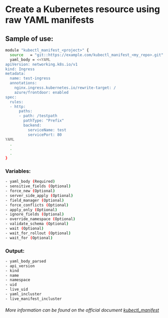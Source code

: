 # Create a Kubernetes resource using raw YAML manifests

## Sample of use:

```bash
module "kubectl_manifest_<project>" {
  source   = "git::https://example.com/kubectl_manifest_<my_repo>.git"
  yaml_body = <<YAML
apiVersion: networking.k8s.io/v1
kind: Ingress
metadata:
  name: test-ingress
  annotations:
    nginx.ingress.kubernetes.io/rewrite-target: /
    azure/frontdoor: enabled
spec:
  rules:
  - http:
      paths:
      - path: /testpath
        pathType: "Prefix"
        backend:
          serviceName: test
          servicePort: 80
YAML
  .
  .
  .
}
```

### Variables:

```bash
- yaml_body (Required)
- sensitive_fields (Optional)
- force_new (Optional)
- server_side_apply (Optional)
- field_manager (Optional)
- force_conflicts (Optional)
- apply_only (Optional)
- ignore_fields (Optional)
- override_namespace (Optional)
- validate_schema (Optional)
- wait (Optional)
- wait_for_rollout (Optional)
- wait_for (Optional)
```

### Output:

```bash
- yaml_body_parsed
- api_version
- kind
- name
- namespace
- uid
- live_uid
- yaml_incluster
- live_manifest_incluster
```

###### More information can be found on the official document [kubectl_manifest](https://registry.terraform.io/providers/alekc/kubectl/latest/docs/resources/kubectl_manifest)